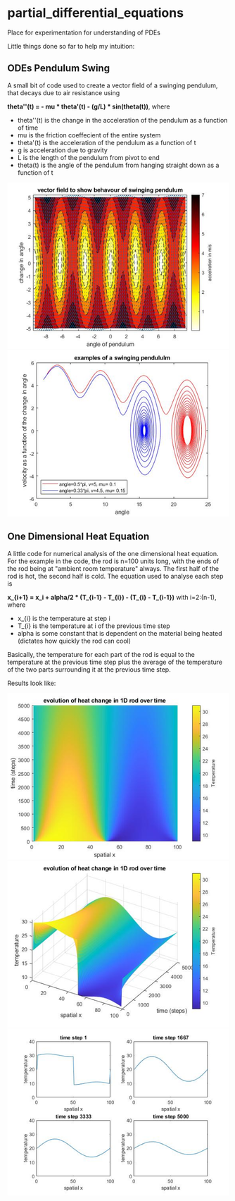 # partial_differential_equations
Place for experimentation for understanding of PDEs

Little things done so far to help my intuition:


## ODEs Pendulum Swing

A small bit of code used to create a vector field of a swinging pendulum, that decays due to air resistance using

**theta''(t) = - mu * theta'(t) - (g/L) * sin(theta(t))**, where

- theta''(t) is the change in the acceleration of the pendulum as a function of time
- mu is the friction coeffecient of the entire system
- theta'(t) is the acceleration of the pendulum as a function of t
- g is acceleration due to gravity
- L is the length of the pendulum from pivot to end
- theta(t) is the angle of the pendulum from hanging straight down as a function of t

![pendulum_vector_field](pendulum_project/pendulum_vector_field.jpg?raw=true "Title")
![pendulum_examples](pendulum_project/pendulum_examples.jpg?raw=true "Title")

## One Dimensional Heat Equation

A little code for numerical analysis of the one dimensional heat equation. For the example in the code, the rod is n=100 units long, with the ends of the rod being at "ambient room temperature" always. The first half of the rod is hot, the second half is cold. The equation used to analyse each step is

**x_{i+1} = x_i + alpha/2 * (T_{i-1} - T_{i}) - (T_{i} - T_{i-1})** with i=2:(n-1), where

- x_{i} is the temperature at step i
- T_{i} is the temperature at i of the previous time step
- alpha is some constant that is dependent on the material being heated (dictates how quickly the rod can cool)

Basically, the temperature for each part of the rod is equal to the temperature at the previous time step plus the average of the temperature of the two parts surrounding it at the previous time step.

Results look like:

![1d_rod_flat](heat_equation/1d_rod_heat_space_time.jpg?raw=true "Title")
![1d_rod_3d](heat_equation/1d_rod_heat_space_time_temp.jpg?raw=true "Title")
![1d_rod_steps](heat_equation/1drod_heat_space_steps.jpg?raw=true "Title")
